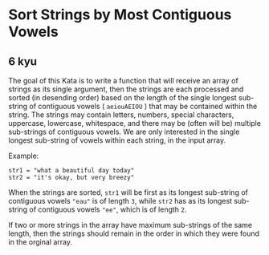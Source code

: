 # Sort Strings by Most Contiguous Vowels
## 6 kyu

The goal of this Kata is to write a function that will receive an array of strings as its single argument, then the strings are each processed and sorted (in desending order) based on the length of the single longest sub-string of contiguous vowels ( `aeiouAEIOU` ) that may be contained within the string. The strings may contain letters, numbers, special characters, uppercase, lowercase, whitespace, and there may be (often will be) multiple sub-strings of contiguous vowels. We are only interested in the single longest sub-string of vowels within each string, in the input array.

Example:
```
str1 = "what a beautiful day today"
str2 = "it's okay, but very breezy"
```
When the strings are sorted, `str1` will be first as its longest sub-string of contiguous vowels `"eau"` is of length `3`, while `str2` has as its longest sub-string of contiguous vowels `"ee"`, which is of length `2`.

If two or more strings in the array have maximum sub-strings of the same length, then the strings should remain in the order in which they were found in the orginal array.
